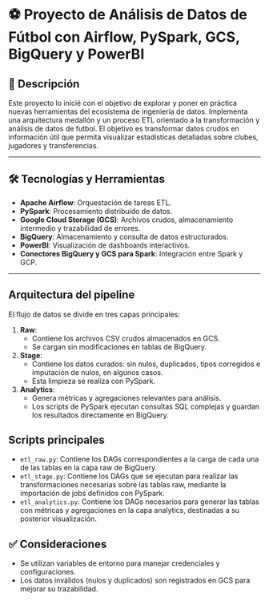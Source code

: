 # ⚽ Proyecto de Análisis de Datos de Fútbol con Airflow, PySpark, GCS, BigQuery y PowerBI

## 📝 Descripción

Este proyecto lo inicié con el objetivo de explorar y poner en práctica nuevas herramientas del ecosistema de ingeniería de datos. Implementa una arquitectura medallón y un proceso ETL orientado a la transformación y análisis de datos de futbol. El objetivo es transformar datos crudos en información útil que permita visualizar estadísticas detalladas sobre clubes, jugadores y transferencias.

---
## 🛠️ Tecnologías y Herramientas

  - **Apache Airflow**: Orquestación de tareas ETL.
  - **PySpark**: Procesamiento distribuido de datos.
  - **Google Cloud Storage (GCS)**: Archivos crudos, almacenamiento intermedio y trazabilidad de errores.
  - **BigQuery**: Almacenamiento y consulta de datos estructurados.
  - **PowerBI**: Visualización de dashboards interactivos.
  - **Conectores BigQuery y GCS para Spark**: Integración entre Spark y GCP.
---

## Arquitectura del pipeline

El flujo de datos se divide en tres capas principales:

1. **Raw**:
     - Contiene los archivos CSV crudos almacenados en GCS.
     - Se cargan sin modificaciones en tablas de BigQuery.
2. **Stage**:
     - Contiene los datos curados: sin nulos, duplicados, tipos corregidos e imputación de nulos, en algunos casos.
     - Esta limpieza se realiza con PySpark.
3. **Analytics**:
     - Genera métricas y agregaciones relevantes para análisis. 
     - Los scripts de PySpark ejecutan consultas SQL complejas y guardan los resultados directamente en BigQuery.

## Scripts principales

- `etl_raw.py`: Contiene los DAGs correspondientes a la carga de cada una de las tablas en la capa raw de BigQuery.
- `etl_stage.py`: Contiene los DAGs que se ejecutan para realizar las transformaciones necesarias sobre las tablas raw, mediante la importación de jobs definidos con PySpark.
- `etl_analytics.py`: Contiene los DAGs necesarios para generar las tablas con métricas y agregaciones en la capa analytics, destinadas a su posterior visualización.

## ✅ Consideraciones
- Se utilizan variables de entorno para manejar credenciales y configuraciones.
- Los datos inválidos (nulos y duplicados) son registrados en GCS para mejorar su trazabilidad.
